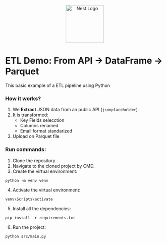 <p align="center">
  <a href="https://www.python.org/" target="blank"><img src="https://s3.dualstack.us-east-2.amazonaws.com/pythondotorg-assets/media/files/python-logo-only.svg" width="120" alt="Nest Logo" /></a>
</p>

# ETL Demo: From API -> DataFrame -> Parquet

This basic example of a ETL pipeline using Python

### How it works?

1. We **Extract** JSON data from an public API (`jsonplaceholder`)
2. It is transformed:
   - Key Fields selecction
   - Columns renamed
   - Email format standarized
3. Upload on Parquet file

### Run commands:

1. Clone the repository
2. Navigate to the cloned project by CMD.
3. Create the virtual environment:

```
python -m venv venv
```

4. Activate the virtual environment:

```
venv\Scripts\activate
```

5. Install all the dependencies:

```
pip install -r requirements.txt
```

6. Run the project:

```
python src/main.py
```
